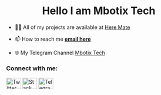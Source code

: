 <h1 align="center">Hello I am Mbotix Tech</h1>

- 👨‍💻 All of my projects are available at [Here Mate](https://www.gabrielazazil.me/)

- 📫 How to reach me [**email here**](mailto:mbotixtech@gmail.com)
- 🌐 My Telegram Channel [Mbotix Tech](https://t.me/mbotix_tech)

<h3 align="left">Connect with me:</h3>
<p align="left">
<a href="https://twitter.com/mbotixtech" target="_blank"><img align="center" src="https://raw.githubusercontent.com/rahuldkjain/github-profile-readme-generator/master/src/images/icons/Social/twitter.svg" alt="Twitter" height="30" width="40" /></a>
<a href="https://stackoverflow.com/users/22597130/mbotix-tech" target="_blank"><img align="center" src="https://raw.githubusercontent.com/rahuldkjain/github-profile-readme-generator/master/src/images/icons/Social/stack-overflow.svg" alt="Stack Overflow" height="30" width="40" /></a>
<a href="https://t.me/xiaogarpu" target="_blank"><img align="center" src="https://logos-world.net/wp-content/uploads/2021/03/Telegram-Logo.png" alt="Telegram" height="30" width="40" /></a>
</p>
